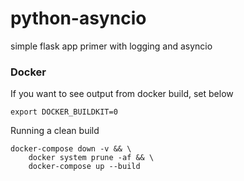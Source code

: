 # python-asyncio
simple flask app primer with logging and asyncio

### Docker
If you want to see output from docker build, set below
```shell
export DOCKER_BUILDKIT=0
```
Running a clean build
```shell
docker-compose down -v && \
    docker system prune -af && \
    docker-compose up --build
```